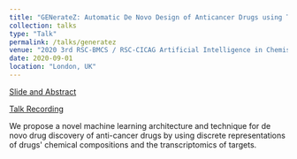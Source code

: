 ```yaml
---
title: "GENerateZ: Automatic De Novo Design of Anticancer Drugs using Transcriptomic Data, Genetic Algorithms, and Variational Autoencoders"
collection: talks
type: "Talk"
permalink: /talks/generatez
venue: "2020 3rd RSC-BMCS / RSC-CICAG Artificial Intelligence in Chemistry"
date: 2020-09-01
location: "London, UK"
---
```


[Slide and Abstract](http://hanshanley.github.io/files/GENerateZ.pdf)

[Talk Recording](https://www.youtube.com/watch?v=tf8cGodlWfU&t=715s)

We propose a novel machine learning architecture and technique for de novo drug discovery of anti-cancer drugs by using discrete representations of drugs' chemical compositions and the transcriptomics of targets. 
